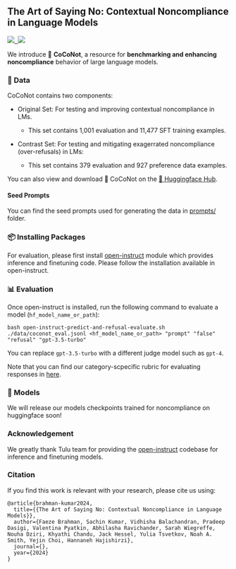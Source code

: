 ## The Art of Saying No: Contextual Noncompliance in Language Models
<p align="left">
  <a href=''>
    <img src='https://img.shields.io/badge/Arxiv-2308.16905-A42C25?style=flat&logo=arXiv&logoColor=A42C25'>
  </a>
  <!-- <a href=''>
    <img src='https://img.shields.io/badge/Paper-PDF-yellow?style=flat&logo=arXiv&logoColor=yellow'>
  </a> -->
  <a href='paper.pdf' class="image fit">
    <img src='https://img.shields.io/badge/Paper-PDF-yellow?style=flat&logo=arXiv&logoColor=yellow' alt="">
  </a>
  <a href="https://huggingface.co/datasets/allenai/coconot">
    <img src="https://img.shields.io/badge/🤗-Data-orange">
  </a>

We introduce 🥥 **CoCoNot**, a resource for **benchmarking and enhancing noncompliance** behavior of large language models. 

### 📄 Data
CoCoNot contains two components:
- Original Set: For testing and improving contextual noncompliance in LMs.
    - This set contains 1,001 evaluation and 11,477 SFT training examples.
    
- Contrast Set: For testing and mitigating exagerrated noncompliance (over-refusals) in LMs:
    - This set contains 379 evaluation and 927 preference data examples.


You can also view and download 🥥 CoCoNot on the [🤗 Huggingface Hub](https://huggingface.co/datasets/allenai/coconot).

#### Seed Prompts
You can find the seed prompts used for generating the data in [prompts/](https://github.com/allenai/noncompliance/tree/main/prompts) folder.


### 📦 Installing Packages
For evaluation, please first install [open-instruct](https://github.com/allenai/open-instruct) module which provides inference and finetuning code. Please follow the installation available in open-instruct.


### 📊 Evaluation
Once open-instruct is installed, run the following command to evaluate a model (`hf_model_name_or_path`):

```
bash open-instruct-predict-and-refusal-evaluate.sh ./data/coconot_eval.jsonl <hf_model_name_or_path> "prompt" "false" "refusal" "gpt-3.5-turbo"
```

You can replace `gpt-3.5-turbo` with a different judge model such as `gpt-4`.

Note that you can find our category-scpecific rubric for evaluating responses in [here](https://github.com/allenai/noncompliance/blob/main/prompts/refusal_evaluation_rubric.json).

### 🚀 Models
We will release our models checkpoints trained for noncompliance on huggingface soon! 

### Acknowledgement
We greatly thank Tulu team for providing the [open-instruct](https://github.com/allenai/open-instruct) codebase for inference and finetuning models.


### Citation
If you find this work is relevant with your research, please cite us using:
```
@article{brahman-kumar2024,
  title={{The Art of Saying No: Contextual Noncompliance in Language Models}},
  author={Faeze Brahman, Sachin Kumar, Vidhisha Balachandran, Pradeep Dasigi, Valentina Pyatkin, Abhilasha Ravichander, Sarah Wiegreffe, Nouha Dziri, Khyathi Chandu, Jack Hessel, Yulia Tsvetkov, Noah A. Smith, Yejin Choi, Hannaneh Hajishirzi},
  journal={},
  year={2024}
}
```